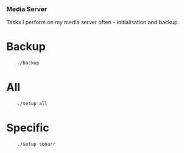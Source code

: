 ### Media Server
Tasks I perform on my media server often - initialisation and backup

# Backup 
```bash
    ./backup
```

# All
```bash
    ./setup all
```

# Specific

```bash
    ./setup sonarr
```

